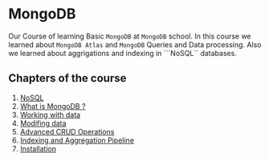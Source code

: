 # MongoDB

Our Course of learning Basic ```MongoDB``` at ```MongoDB``` school. In this course we learned about ```MongoDB Atlas``` and
```MongoDB``` Queries and Data processing.
Also we learned about aggrigations and indexing in ```NoSQL`` databases.

## Chapters of the course

<ol>
	<li>
		<a href="./Chapter 0/README.md">
			NoSQL
		</a>
	</li>
	<li>
		<a href="./Chapter 1/README.md">
			What is MongoDB ?
		</a>
	</li>
	<li>
		<a href="./Chapter 2/README.md">
			Working with data
		</a>
	</li>
	<li>
		<a href="./Chapter 3/README.md">
			Modifing data
		</a>
	</li>
	<li>
		<a href="./Chapter 4/README.md">
			Advanced CRUD Operations
		</a>
	</li>
	<li>
		<a href="./Chapter 5/README.md">
			Indexing and Aggregation Pipeline
		</a>
	</li>
	<li>
		<a href="./Chapter 6/README.md">
			Installation
		</a>
	</li>
</ol>

